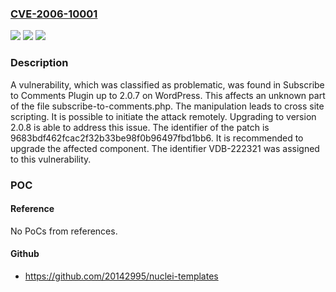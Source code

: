 ### [CVE-2006-10001](https://cve.mitre.org/cgi-bin/cvename.cgi?name=CVE-2006-10001)
![](https://img.shields.io/static/v1?label=Product&message=Subscribe%20to%20Comments%20Plugin&color=blue)
![](https://img.shields.io/static/v1?label=Version&message=%3D%202.0.0%20&color=brighgreen)
![](https://img.shields.io/static/v1?label=Vulnerability&message=CWE-79%20Cross%20Site%20Scripting&color=brighgreen)

### Description

A vulnerability, which was classified as problematic, was found in Subscribe to Comments Plugin up to 2.0.7 on WordPress. This affects an unknown part of the file subscribe-to-comments.php. The manipulation leads to cross site scripting. It is possible to initiate the attack remotely. Upgrading to version 2.0.8 is able to address this issue. The identifier of the patch is 9683bdf462fcac2f32b33be98f0b96497fbd1bb6. It is recommended to upgrade the affected component. The identifier VDB-222321 was assigned to this vulnerability.

### POC

#### Reference
No PoCs from references.

#### Github
- https://github.com/20142995/nuclei-templates

